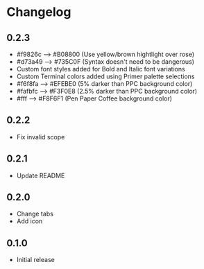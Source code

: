 # Changelog

## 0.2.3

- #f9826c --> #B08800 (Use yellow/brown hightlight over rose)
- #d73a49 --> #735C0F (Syntax doesn't need to be dangerous)
- Custom font styles added for Bold and Italic font variations
- Custom Terminal colors added using Primer palette selections
- #f6f8fa --> #EFEBE0 (5% darker than PPC background color)
- #fafbfc --> #F3F0E8 (2.5% darker than PPC background color)
- #fff --> #F8F6F1 (Pen Paper Coffee background color)

## 0.2.2

- Fix invalid scope

## 0.2.1

- Update README

## 0.2.0

- Change tabs
- Add icon

## 0.1.0

- Initial release
